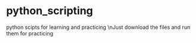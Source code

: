 # python_scripting
python scipts for learning and practicing
\nJust download the files and run them for practicing
